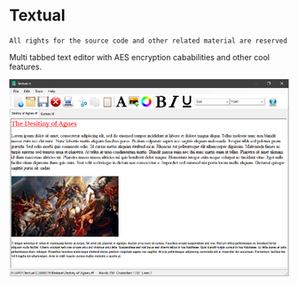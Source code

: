 # Textual

`All rights for the source code and other related material are reserved`

Multi tabbed text editor with AES encryption cababilities and other cool features.

<img src="screen.png">
